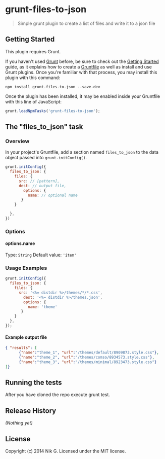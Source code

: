 # grunt-files-to-json

> Simple grunt plugin to create a list of files and write it to a json file

## Getting Started
This plugin requires Grunt.

If you haven't used [Grunt](http://gruntjs.com/) before, be sure to check out the [Getting Started](http://gruntjs.com/getting-started) guide, as it explains how to create a [Gruntfile](http://gruntjs.com/sample-gruntfile) as well as install and use Grunt plugins. Once you're familiar with that process, you may install this plugin with this command:

```shell
npm install grunt-files-to-json --save-dev
```

Once the plugin has been installed, it may be enabled inside your Gruntfile with this line of JavaScript:

```js
grunt.loadNpmTasks('grunt-files-to-json');
```

## The "files_to_json" task

### Overview
In your project's Gruntfile, add a section named `files_to_json` to the data object passed into `grunt.initConfig()`.

```js
grunt.initConfig({
  files_to_json: {
    files: {
      src: // [pattern],
      dest: // output file,
        options: {
          name: // optional name
       }
    }

  },
})
```

### Options

#### options.name
Type: `String`
Default value: `'item'`


### Usage Examples

```js
grunt.initConfig({
  files_to_json: {
    files: {
      src: '<%= distdir %>/themes/*/*.css',
        dest: '<%= distdir %>/themes.json',
        options: {
          name: 'theme'
       }
    }
  },
});
```
#### Example output file

```json
{ "results": [
      {"name":"theme_1", "url":"/themes/default/8909873.style.css"},
      {"name":"theme_2", "url":"/themes/comso/8934573.style.css"},
      {"name":"theme_3", "url":"/themes/minimal/8923473.style.css"}
]}
```

## Running the tests

After you have cloned the repo execute grunt test.

## Release History
_(Nothing yet)_

## License
Copyright (c) 2014 Nik G. Licensed under the MIT license.
